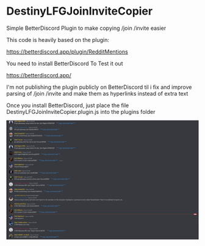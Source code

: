 # DestinyLFGJoinInviteCopier
Simple BetterDiscord Plugin to make copying /join /invite easier

This code is heavily based on the plugin:

https://betterdiscord.app/plugin/RedditMentions


You need to install BetterDiscord To Test it out


https://betterdiscord.app/


I'm not publishing the plugin publicly on BetterDiscord til i fix and improve parsing of /join /invite and make them as hyperlinks instead of extra text 

Once you install BetterDiscord, just place the file DestinyLFGJoinInviteCopier.plugin.js into the plugins folder

![alt text](https://github.com/bodaay/DestinyLFGJoinInviteCopier/blob/master/ss.png?raw=true)